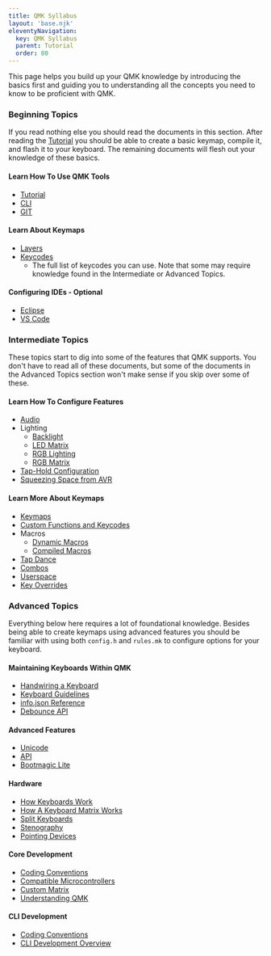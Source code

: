 ```yaml
---
title: QMK Syllabus
layout: 'base.njk'
eleventyNavigation:
  key: QMK Syllabus
  parent: Tutorial
  order: 80
---
```


This page helps you build up your QMK knowledge by introducing the basics first and guiding you to understanding all the concepts you need to know to be proficient with QMK.

### Beginning Topics

If you read nothing else you should read the documents in this section. After reading the [Tutorial](newbs.md) you should be able to create a basic keymap, compile it, and flash it to your keyboard. The remaining documents will flesh out your knowledge of these basics.

#### **Learn How To Use QMK Tools**
  * [Tutorial](../newbs)
  * [CLI](cli.md)
  * [GIT](newbs_git_best_practices.md)
#### **Learn About Keymaps**
  * [Layers](feature_layers.md)
  * [Keycodes](keycodes.md)
    * The full list of keycodes you can use. Note that some may require knowledge found in the Intermediate or Advanced Topics.
#### **Configuring IDEs** - Optional
  * [Eclipse](other_eclipse.md)
  * [VS Code](other_vscode.md)


### Intermediate Topics

These topics start to dig into some of the features that QMK supports. You don't have to read all of these documents, but some of the documents in the Advanced Topics section won't make sense if you skip over some of these.

#### **Learn How To Configure Features**
  <!-- * Configuration Overview  FIXME(skullydazed/anyone): write this document -->
  * [Audio](feature_audio.md)
  * Lighting
    * [Backlight](feature_backlight.md)
    * [LED Matrix](feature_led_matrix.md)
    * [RGB Lighting](feature_rgblight.md)
    * [RGB Matrix](feature_rgb_matrix.md)
  * [Tap-Hold Configuration](tap_hold.md)
  * [Squeezing Space from AVR](squeezing_avr.md)


#### **Learn More About Keymaps**
  - [Keymaps](keymap.md)
  - [Custom Functions and Keycodes](custom_quantum_functions.md)
  - Macros
    - [Dynamic Macros](feature_dynamic_macros.md)
    - [Compiled Macros](feature_macros.md)
  - [Tap Dance](feature_tap_dance.md)
  - [Combos](feature_combo.md)
  - [Userspace](feature_userspace.md)
  - [Key Overrides](feature_key_overrides.md)

### Advanced Topics

Everything below here requires a lot of foundational knowledge. Besides being able to create keymaps using advanced features you should be familiar with using both `config.h` and `rules.mk` to configure options for your keyboard.

#### **Maintaining Keyboards Within QMK**
  * [Handwiring a Keyboard](hand_wire.md)
  * [Keyboard Guidelines](hardware_keyboard_guidelines.md)
  * [info.json Reference](reference_info_json.md)
  * [Debounce API](feature_debounce_type.md)
#### **Advanced Features**
  * [Unicode](feature_unicode.md)
  * [API](api_overview.md)
  * [Bootmagic Lite](feature_bootmagic.md)
#### **Hardware**
  * [How Keyboards Work](how_keyboards_work.md)
  * [How A Keyboard Matrix Works](how_a_matrix_works.md)
  * [Split Keyboards](feature_split_keyboard.md)
  * [Stenography](feature_stenography.md)
  * [Pointing Devices](feature_pointing_device.md)
#### **Core Development**
  * [Coding Conventions](coding_conventions_c.md)
  * [Compatible Microcontrollers](compatible_microcontrollers.md)
  * [Custom Matrix](custom_matrix.md)
  * [Understanding QMK](understanding_qmk.md)
#### **CLI Development**
  * [Coding Conventions](coding_conventions_python.md)
  * [CLI Development Overview](cli_development.md)
